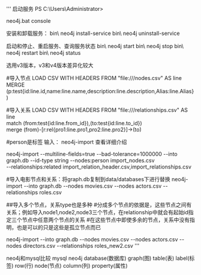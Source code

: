 '''
启动服务
PS C:\Users\Administrator> 

neo4j.bat console 

安装和卸载服务：
bin\ neo4j install-service
bin\ neo4j uninstall-service

启动和停止、重启服务、查询服务状态
bin\ neo4j start 
bin\ neo4j stop 
bin\ neo4j restart 
bin\ neo4j status


选用v3版本，v3和v4版本差异化较大

#导入节点
 LOAD CSV WITH HEADERS  FROM "file:///nodes.csv" AS line  
 MERGE (p:test{id:line.id,name:line.name,description:line.description,Alias:line.Alias})
 
#导入关系
 LOAD CSV WITH HEADERS FROM "file:///relationships.csv" AS line  
 match (from:test{id:line.from_id}),(to:test{id:line.to_id})  
 merge (from)-[r:rel{pro1:line.pro1,pro2:line.pro2}]->(to)
 
 
#person是标签
输入：  neo4j-import  查看详细介绍
 
 neo4j-import --multiline-fields=true 
              --bad-tolerance=1000000
              --into graph.db 
              --id-type string 
              --nodes:person import_nodes.csv  
              --relationships:related import_relation_header.csv,import_relationships.csv


#导入电影节点和关系：将graph.db复制到data/databases下进行替换
neo4j-import --into graph.db --nodes movies.csv --nodes actors.csv --relationships roles.csv

##导入多个节点，关系type也是多种
#分成多个节点的依据是，这些节点之间有关系；例如导入node1,node2,node3三个节点，在relationship中就会有起始id指定三个节点中任意两个节点的关系
#在这些节点中即使多余的节点，关系中没有指明，也是可以的只是这些是孤立节点而已

neo4j-import --into graph.db --nodes movies.csv --nodes actors.csv --nodes directors.csv --relationships roles_new2.csv
'''

neo4j和mysql比较
mysql     neo4j
 database(数据库)    graph(图)
 table(表)       label(标签)
 row(行)         node(节点)
 column(列)      property(属性)